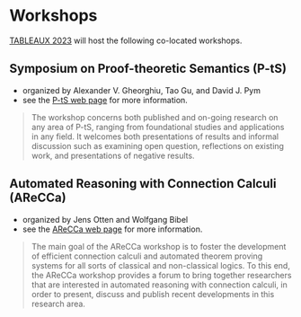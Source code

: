 # Workshops 

[TABLEAUX 2023](https://www.tableaux2023.org) will host the following co-located workshops.

## Symposium on Proof-theoretic Semantics (P-tS)

* organized by Alexander V. Gheorghiu, Tao Gu, and David J. Pym
* see the [P-tS web page](https://sites.google.com/view/pts-symposium-uk/home) for more information.

> The workshop concerns both published and on-going research on any area of
> P-tS, ranging from foundational studies and applications in any field. It
> welcomes both presentations of results and informal discussion such as
> examining open question, reflections on existing work, and presentations of
> negative results.

## Automated Reasoning with Connection Calculi (AReCCa)

* organized by Jens Otten and Wolfgang Bibel
* see the [AReCCa web page](http://leancop.de/AReCCa-2023/) for more information.

> The main goal of the AReCCa workshop is to foster the development of
> efficient connection calculi and automated theorem proving systems for all
> sorts of classical and non-classical logics. To this end, the AReCCa workshop
> provides a forum to bring together researchers that are interested in
> automated reasoning with connection calculi, in order to present, discuss and
> publish recent developments in this research area. 

